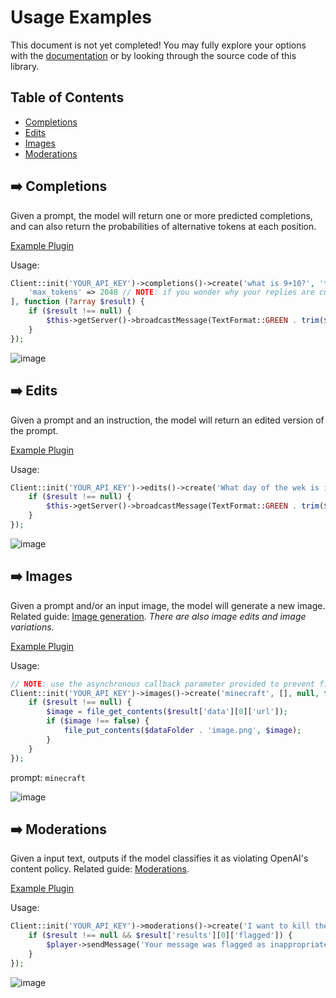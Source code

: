 # Usage Examples
This document is not yet completed! You may fully explore your options with the [documentation](https://beta.openai.com/docs/api-reference/completions) or by looking through the source code of this library.

## Table of Contents
- [Completions](#%EF%B8%8F-completions)
- [Edits](#%EF%B8%8F-edits)
- [Images](#%EF%B8%8F-images)
- [Moderations](#%EF%B8%8F-moderations)

## ➡️ Completions
Given a prompt, the model will return one or more predicted completions, and can also return the probabilities of alternative tokens at each position.

[Example Plugin](https://github.com/AGTHARN/libOpenAI/tree/main/examples/CompletionExample)

Usage:
```php
Client::init('YOUR_API_KEY')->completions()->create('what is 9+10?', 'text-davinci-003', [
    'max_tokens' => 2048 // NOTE: if you wonder why your replies are cut off, it's because the default is 16
], function (?array $result) {
    if ($result !== null) {
        $this->getServer()->broadcastMessage(TextFormat::GREEN . trim($result['choices'][0]['text']));
    }
});
```

![image](https://media.discordapp.net/attachments/489366022172966922/1063339428266901554/image.png?width=1440&height=353)

## ➡️ Edits
Given a prompt and an instruction, the model will return an edited version of the prompt.

[Example Plugin](https://github.com/AGTHARN/libOpenAI/tree/main/examples/EditExample)

Usage:
```php
Client::init('YOUR_API_KEY')->edits()->create('What day of the wek is it?', 'Fix the spelling mistakes', 'text-davinci-edit-001', [], function (?array $result) {
    if ($result !== null) {
        $this->getServer()->broadcastMessage(TextFormat::GREEN . trim($result['choices'][0]['text']));
    }
});
```

![image](https://media.discordapp.net/attachments/489366022172966922/1063383533655162950/image.png?width=500&height=130)

## ➡️ Images
Given a prompt and/or an input image, the model will generate a new image. Related guide: [Image generation](https://beta.openai.com/docs/guides/images). *There are also image edits and image variations.*

[Example Plugin](https://github.com/AGTHARN/libOpenAI/tree/main/examples/ImageExample)

Usage:
```php
// NOTE: use the asynchronous callback parameter provided to prevent file_put_contents from blocking the main thread
Client::init('YOUR_API_KEY')->images()->create('minecraft', [], null, function (?array $result) use ($dataFolder) {
    if ($result !== null) {
        $image = file_get_contents($result['data'][0]['url']);
        if ($image !== false) {
            file_put_contents($dataFolder . 'image.png', $image);
        }
    }
});
```

prompt: `minecraft`

![image](https://media.discordapp.net/attachments/489366022172966922/1063619319302463529/image.png?width=300&height=300)


## ➡️ Moderations
Given a input text, outputs if the model classifies it as violating OpenAI's content policy. Related guide: [Moderations](https://beta.openai.com/docs/guides/moderation).

[Example Plugin](https://github.com/AGTHARN/libOpenAI/tree/main/examples/ModerationExample)

Usage:
```php
Client::init('YOUR_API_KEY')->moderations()->create('I want to kill them.', [], function (?array $result) use ($player) {
    if ($result !== null && $result['results'][0]['flagged']) {
        $player->sendMessage('Your message was flagged as inappropriate!');
    }
});
```

![image](https://media.discordapp.net/attachments/489366022172966922/1063762528158617681/image.png?width=500&height=130)